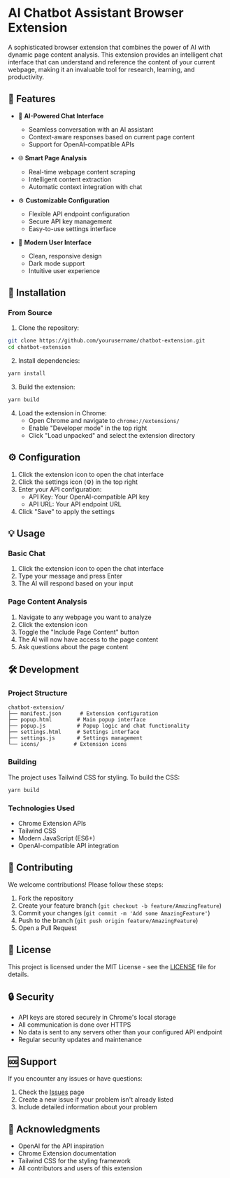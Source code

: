 # AI Chatbot Assistant Browser Extension

A sophisticated browser extension that combines the power of AI with dynamic page content analysis. This extension provides an intelligent chat interface that can understand and reference the content of your current webpage, making it an invaluable tool for research, learning, and productivity.

## 🌟 Features

- 🤖 **AI-Powered Chat Interface**
  - Seamless conversation with an AI assistant
  - Context-aware responses based on current page content
  - Support for OpenAI-compatible APIs

- 🌐 **Smart Page Analysis**
  - Real-time webpage content scraping
  - Intelligent content extraction
  - Automatic context integration with chat

- ⚙️ **Customizable Configuration**
  - Flexible API endpoint configuration
  - Secure API key management
  - Easy-to-use settings interface

- 🎨 **Modern User Interface**
  - Clean, responsive design
  - Dark mode support
  - Intuitive user experience

## 🚀 Installation

### From Source

1. Clone the repository:
```bash
git clone https://github.com/yourusername/chatbot-extension.git
cd chatbot-extension
```

2. Install dependencies:
```bash
yarn install
```

3. Build the extension:
```bash
yarn build
```

4. Load the extension in Chrome:
   - Open Chrome and navigate to `chrome://extensions/`
   - Enable "Developer mode" in the top right
   - Click "Load unpacked" and select the extension directory

## ⚙️ Configuration

1. Click the extension icon to open the chat interface
2. Click the settings icon (⚙️) in the top right
3. Enter your API configuration:
   - API Key: Your OpenAI-compatible API key
   - API URL: Your API endpoint URL
4. Click "Save" to apply the settings

## 💡 Usage

### Basic Chat
1. Click the extension icon to open the chat interface
2. Type your message and press Enter
3. The AI will respond based on your input

### Page Content Analysis
1. Navigate to any webpage you want to analyze
2. Click the extension icon
3. Toggle the "Include Page Content" button
4. The AI will now have access to the page content
5. Ask questions about the page content

## 🛠️ Development

### Project Structure
```
chatbot-extension/
├── manifest.json      # Extension configuration
├── popup.html        # Main popup interface
├── popup.js          # Popup logic and chat functionality
├── settings.html     # Settings interface
├── settings.js       # Settings management
└── icons/           # Extension icons
```

### Building
The project uses Tailwind CSS for styling. To build the CSS:
```bash
yarn build
```

### Technologies Used
- Chrome Extension APIs
- Tailwind CSS
- Modern JavaScript (ES6+)
- OpenAI-compatible API integration

## 🤝 Contributing

We welcome contributions! Please follow these steps:

1. Fork the repository
2. Create your feature branch (`git checkout -b feature/AmazingFeature`)
3. Commit your changes (`git commit -m 'Add some AmazingFeature'`)
4. Push to the branch (`git push origin feature/AmazingFeature`)
5. Open a Pull Request

## 📝 License

This project is licensed under the MIT License - see the [LICENSE](LICENSE) file for details.

## 🔒 Security

- API keys are stored securely in Chrome's local storage
- All communication is done over HTTPS
- No data is sent to any servers other than your configured API endpoint
- Regular security updates and maintenance

## 🆘 Support

If you encounter any issues or have questions:

1. Check the [Issues](https://github.com/yourusername/chatbot-extension/issues) page
2. Create a new issue if your problem isn't already listed
3. Include detailed information about your problem

## 🙏 Acknowledgments

- OpenAI for the API inspiration
- Chrome Extension documentation
- Tailwind CSS for the styling framework
- All contributors and users of this extension 